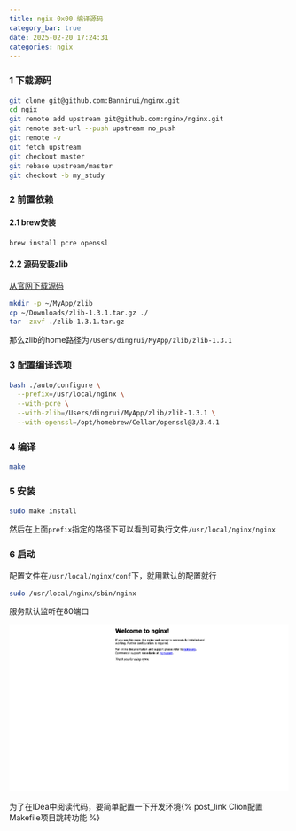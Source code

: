 ```yaml
---
title: ngix-0x00-编译源码
category_bar: true
date: 2025-02-20 17:24:31
categories: ngix
---
```


### 1 下载源码

```sh
git clone git@github.com:Bannirui/nginx.git
cd ngix
git remote add upstream git@github.com:nginx/nginx.git
git remote set-url --push upstream no_push
git remote -v
git fetch upstream
git checkout master
git rebase upstream/master
git checkout -b my_study
```

### 2 前置依赖

#### 2.1 brew安装

```sh
brew install pcre openssl
```

#### 2.2 源码安装zlib

[从官网下载源码](https://zlib.net/)

```sh
mkdir -p ~/MyApp/zlib
cp ~/Downloads/zlib-1.3.1.tar.gz ./
tar -zxvf ./zlib-1.3.1.tar.gz
```

那么zlib的home路径为`/Users/dingrui/MyApp/zlib/zlib-1.3.1`

### 3 配置编译选项

```sh
bash ./auto/configure \
  --prefix=/usr/local/nginx \
  --with-pcre \
  --with-zlib=/Users/dingrui/MyApp/zlib/zlib-1.3.1 \
  --with-openssl=/opt/homebrew/Cellar/openssl@3/3.4.1
```

### 4 编译

```sh
make
```

### 5 安装

```sh
sudo make install
```

然后在上面`prefix`指定的路径下可以看到可执行文件`/usr/local/nginx/nginx`

### 6 启动

配置文件在`/usr/local/nginx/conf`下，就用默认的配置就行

```sh
sudo /usr/local/nginx/sbin/nginx
```

服务默认监听在80端口

![](./nginx-0x00-编译源码/1740104411.png)

为了在IDea中阅读代码，要简单配置一下开发环境{% post_link Clion配置Makefile项目跳转功能 %}